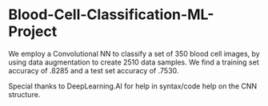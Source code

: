 # Blood-Cell-Classification-ML-Project

We employ a Convolutional NN to classify a set of 350 blood cell images, by using data augmentation to create 2510 data samples. We find a training set accuracy of .8285 and a test set accuracy of .7530.

Special thanks to DeepLearning.AI for help in syntax/code help on the CNN structure.
